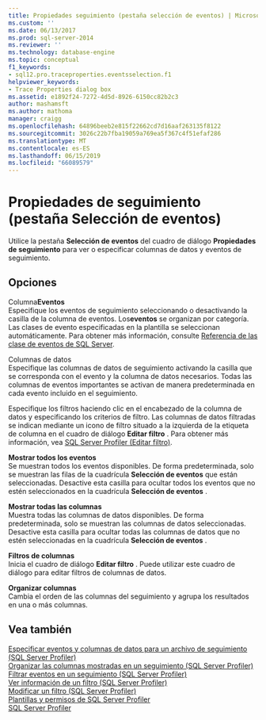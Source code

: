 ```yaml
---
title: Propiedades seguimiento (pestaña selección de eventos) | Microsoft Docs
ms.custom: ''
ms.date: 06/13/2017
ms.prod: sql-server-2014
ms.reviewer: ''
ms.technology: database-engine
ms.topic: conceptual
f1_keywords:
- sql12.pro.traceproperties.eventsselection.f1
helpviewer_keywords:
- Trace Properties dialog box
ms.assetid: e1892f24-7272-4d5d-8926-6150cc82b2c3
author: mashamsft
ms.author: mathoma
manager: craigg
ms.openlocfilehash: 64896beeb2e815f22662cd7d16aaf263135f8122
ms.sourcegitcommit: 3026c22b7fba19059a769ea5f367c4f51efaf286
ms.translationtype: MT
ms.contentlocale: es-ES
ms.lasthandoff: 06/15/2019
ms.locfileid: "66089579"
---
```

# <a name="trace-properties-events-selection-tab"></a>Propiedades de seguimiento (pestaña Selección de eventos)
  Utilice la pestaña **Selección de eventos** del cuadro de diálogo **Propiedades de seguimiento** para ver o especificar columnas de datos y eventos de seguimiento.  
  
## <a name="options"></a>Opciones  
 Columna**Eventos**  
 Especifique los eventos de seguimiento seleccionando o desactivando la casilla de la columna de eventos. Los**eventos** se organizan por categoría. Las clases de evento especificadas en la plantilla se seleccionan automáticamente. Para obtener más información, consulte [Referencia de las clase de eventos de SQL Server](../relational-databases/event-classes/sql-server-event-class-reference.md).  
  
 Columnas de datos  
 Especifique las columnas de datos de seguimiento activando la casilla que se corresponda con el evento y la columna de datos necesarios. Todas las columnas de eventos importantes se activan de manera predeterminada en cada evento incluido en el seguimiento.  
  
 Especifique los filtros haciendo clic en el encabezado de la columna de datos y especificando los criterios de filtro. Las columnas de datos filtradas se indican mediante un icono de filtro situado a la izquierda de la etiqueta de columna en el cuadro de diálogo **Editar filtro** . Para obtener más información, vea [SQL Server Profiler (Editar filtro)](../../2014/database-engine/sql-server-profiler-edit-filter.md).  
  
 **Mostrar todos los eventos**  
 Se muestran todos los eventos disponibles. De forma predeterminada, solo se muestran las filas de la cuadrícula **Selección de eventos** que están seleccionadas. Desactive esta casilla para ocultar todos los eventos que no estén seleccionados en la cuadrícula **Selección de eventos** .  
  
 **Mostrar todas las columnas**  
 Muestra todas las columnas de datos disponibles. De forma predeterminada, solo se muestran las columnas de datos seleccionadas. Desactive esta casilla para ocultar todas las columnas de datos que no estén seleccionadas en la cuadrícula **Selección de eventos** .  
  
 **Filtros de columnas**  
 Inicia el cuadro de diálogo **Editar filtro** . Puede utilizar este cuadro de diálogo para editar filtros de columnas de datos.  
  
 **Organizar columnas**  
 Cambia el orden de las columnas del seguimiento y agrupa los resultados en una o más columnas.  
  
## <a name="see-also"></a>Vea también  
 [Especificar eventos y columnas de datos para un archivo de seguimiento &#40;SQL Server Profiler&#41;](../tools/sql-server-profiler/specify-events-and-data-columns-for-a-trace-file-sql-server-profiler.md)   
 [Organizar las columnas mostradas en un seguimiento &#40;SQL Server Profiler&#41;](../tools/sql-server-profiler/organize-columns-displayed-in-a-trace-sql-server-profiler.md)   
 [Filtrar eventos en un seguimiento &#40;SQL Server Profiler&#41;](../tools/sql-server-profiler/filter-events-in-a-trace-sql-server-profiler.md)   
 [Ver información de un filtro &#40;SQL Server Profiler&#41;](../tools/sql-server-profiler/view-filter-information-sql-server-profiler.md)   
 [Modificar un filtro &#40;SQL Server Profiler&#41;](../tools/sql-server-profiler/modify-a-filter-sql-server-profiler.md)   
 [Plantillas y permisos de SQL Server Profiler](../tools/sql-server-profiler/sql-server-profiler-templates-and-permissions.md)   
 [SQL Server Profiler](../tools/sql-server-profiler/sql-server-profiler.md)  
  
  
